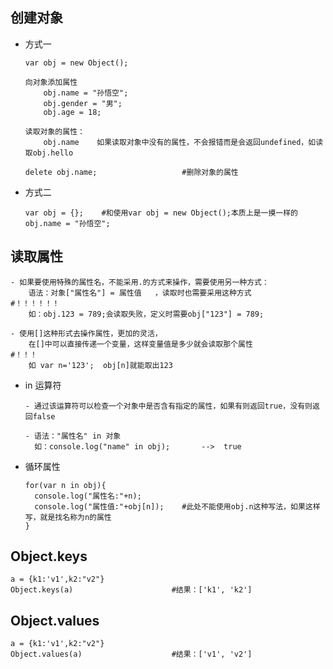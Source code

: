 ## 创建对象

- 方式一

  ```
  var obj = new Object();
  
  向对象添加属性
      obj.name = "孙悟空";
      obj.gender = "男";
      obj.age = 18;
  
  读取对象的属性：
      obj.name    如果读取对象中没有的属性，不会报错而是会返回undefined，如读取obj.hello
  
  delete obj.name;                   #删除对象的属性
  ```

  

- 方式二

  ```
  var obj = {};    #和使用var obj = new Object();本质上是一摸一样的
  obj.name = "孙悟空";
  ```

  



## 读取属性

```
- 如果要使用特殊的属性名，不能采用.的方式来操作，需要使用另一种方式：
	语法：对象["属性名"] = 属性值   ，读取时也需要采用这种方式               #！！！！！！
	如：obj.123 = 789;会读取失败，定义时需要obj["123"] = 789;    
	
- 使用[]这种形式去操作属性，更加的灵活，    
	在[]中可以直接传递一个变量，这样变量值是多少就会读取那个属性             #！！！
	如 var n='123';  obj[n]就能取出123
```



- in 运算符

  ```
  - 通过该运算符可以检查一个对象中是否含有指定的属性，如果有则返回true，没有则返回false
  
  - 语法："属性名" in 对象
  	如：console.log("name" in obj);       -->  true
  ```




- 循环属性

  ```
  for(var n in obj){
  	console.log("属性名:"+n);
  	console.log("属性值:"+obj[n]);    #此处不能使用obj.n这种写法，如果这样写，就是找名称为n的属性
  }
  ```

  





## Object.keys

```
a = {k1:'v1',k2:"v2"}
Object.keys(a)						#结果：['k1', 'k2']
```



## Object.values

```
a = {k1:'v1',k2:"v2"}
Object.values(a)					#结果：['v1', 'v2']
```




